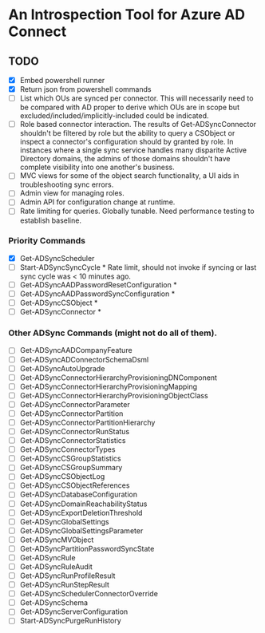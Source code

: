 # An Introspection Tool for Azure AD Connect
## TODO
- [x] Embed powershell runner
- [x] Return json from powershell commands
- [ ] List which OUs are synced per connector. This will necessarily need to be compared with AD proper to derive which OUs are in scope but excluded/included/implicitly-included could be indicated.
- [ ] Role based connector interaction. The results of Get-ADSyncConnector shouldn't be filtered by role but the ability to query a CSObject or inspect a connector's configuration should by granted by role. In instances where a single sync service handles many disparite Active Directory domains, the admins of those domains shouldn't have complete visibility into one another's business.
- [ ] MVC views for some of the object search functionality, a UI aids in troubleshooting sync errors.
- [ ] Admin view for managing roles.
- [ ] Admin API for configuration change at runtime.
- [ ] Rate limiting for queries. Globally tunable. Need performance testing to establish baseline.

### Priority Commands
- [x] Get-ADSyncScheduler
- [ ] Start-ADSyncSyncCycle * Rate limit, should not invoke if syncing or last sync cycle was < 10 minutes ago.
- [ ] Get-ADSyncAADPasswordResetConfiguration *
- [ ] Get-ADSyncAADPasswordSyncConfiguration *
- [ ] Get-ADSyncCSObject *
- [ ] Get-ADSyncConnector *

### Other ADSync Commands (might not do all of them).
- [ ] Get-ADSyncAADCompanyFeature
- [ ] Get-ADSyncADConnectorSchemaDsml
- [ ] Get-ADSyncAutoUpgrade
- [ ] Get-ADSyncConnectorHierarchyProvisioningDNComponent
- [ ] Get-ADSyncConnectorHierarchyProvisioningMapping
- [ ] Get-ADSyncConnectorHierarchyProvisioningObjectClass
- [ ] Get-ADSyncConnectorParameter
- [ ] Get-ADSyncConnectorPartition
- [ ] Get-ADSyncConnectorPartitionHierarchy
- [ ] Get-ADSyncConnectorRunStatus
- [ ] Get-ADSyncConnectorStatistics
- [ ] Get-ADSyncConnectorTypes
- [ ] Get-ADSyncCSGroupStatistics
- [ ] Get-ADSyncCSGroupSummary
- [ ] Get-ADSyncCSObjectLog
- [ ] Get-ADSyncCSObjectReferences
- [ ] Get-ADSyncDatabaseConfiguration
- [ ] Get-ADSyncDomainReachabilityStatus
- [ ] Get-ADSyncExportDeletionThreshold
- [ ] Get-ADSyncGlobalSettings
- [ ] Get-ADSyncGlobalSettingsParameter
- [ ] Get-ADSyncMVObject
- [ ] Get-ADSyncPartitionPasswordSyncState
- [ ] Get-ADSyncRule
- [ ] Get-ADSyncRuleAudit
- [ ] Get-ADSyncRunProfileResult
- [ ] Get-ADSyncRunStepResult
- [ ] Get-ADSyncSchedulerConnectorOverride
- [ ] Get-ADSyncSchema
- [ ] Get-ADSyncServerConfiguration
- [ ] Start-ADSyncPurgeRunHistory
